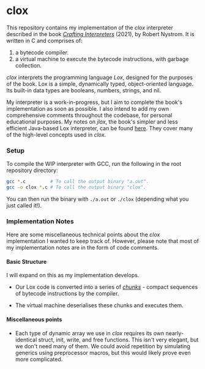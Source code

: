 # clox

This repository contains my implementation of the _clox_ interpreter described in the book [_Crafting Interpreters_](https://craftinginterpreters.com/) (2021), by Robert Nystrom. It is written in C and comprises of:

1. a bytecode compiler.
2. a virtual machine to execute the bytecode instructions, with garbage collection.

_clox_ interprets the programming language _Lox_, designed for the purposes of the book. Lox is a simple, dynamically typed, object-oriented language. Its built-in data types are booleans, numbers, strings, and nil.

My interpreter is a work-in-progress, but I aim to complete the book's implementation as soon as possible. I also intend to add my own comprehensive comments throughout the codebase, for personal educational purposes. My notes on _jlox_, the book's simpler and less efficient Java-based Lox interpreter, can be found [here](https://github.com/jhelsby/jlox-notes). They cover many of the high-level concepts used in _clox_.

### Setup

To compile the WIP interpreter with GCC, run the following in the root repository directory:

```bash
gcc *.c         # To call the output binary "a.out".
gcc -o clox *.c # To call the output binary "clox".
```

You can then run the binary with `./a.out` or `./clox` (depending what you just called it!).

### Implementation Notes

Here are some miscellaneous technical points about the _clox_ implementation I wanted to keep track of. However, please note that most of my implementation notes are in the form of code comments.

#### Basic Structure

I will expand on this as my implementation develops.

* Our Lox code is converted into a series of [_chunks_](./chunk.h) - compact sequences of bytecode instructions by the compiler.

* The virtual machine deserialises these chunks and executes them.

#### Miscellaneous points

* Each type of dynamic array we use in _clox_ requires its own nearly-identical struct, init, write, and free functions. This isn't very elegant, but we don't need many of them. We could avoid repetition by simulating generics using preprocessor macros, but this would likely prove even more complicated.